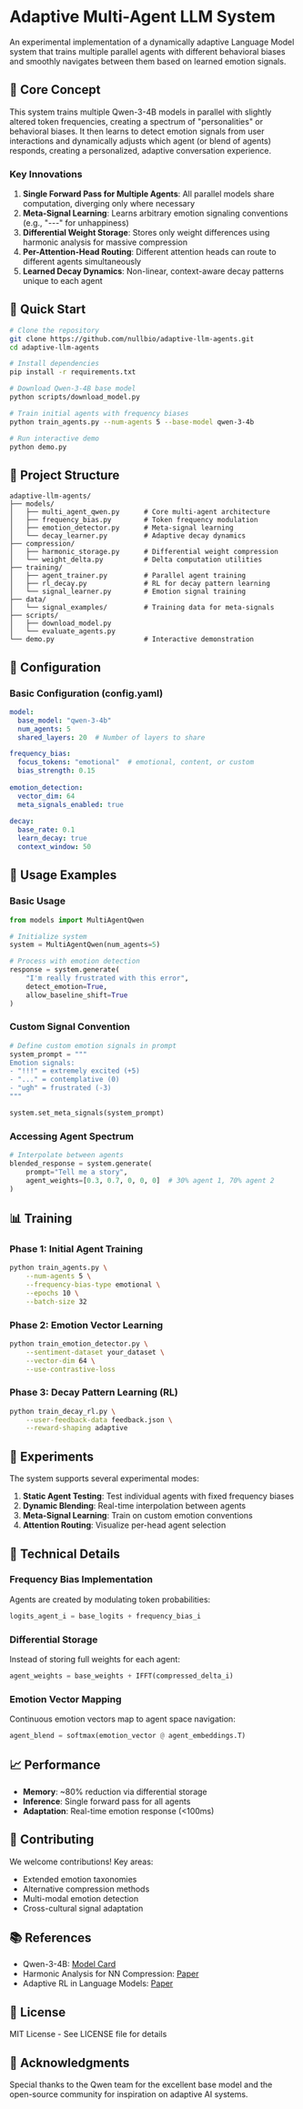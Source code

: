 # Adaptive Multi-Agent LLM System

An experimental implementation of a dynamically adaptive Language Model system that trains multiple parallel agents with different behavioral biases and smoothly navigates between them based on learned emotion signals.

## 🧠 Core Concept

This system trains multiple Qwen-3-4B models in parallel with slightly altered token frequencies, creating a spectrum of "personalities" or behavioral biases. It then learns to detect emotion signals from user interactions and dynamically adjusts which agent (or blend of agents) responds, creating a personalized, adaptive conversation experience.

### Key Innovations

1. **Single Forward Pass for Multiple Agents**: All parallel models share computation, diverging only where necessary
2. **Meta-Signal Learning**: Learns arbitrary emotion signaling conventions (e.g., "---" for unhappiness)
3. **Differential Weight Storage**: Stores only weight differences using harmonic analysis for massive compression
4. **Per-Attention-Head Routing**: Different attention heads can route to different agents simultaneously
5. **Learned Decay Dynamics**: Non-linear, context-aware decay patterns unique to each agent

## 🚀 Quick Start

```bash
# Clone the repository
git clone https://github.com/nullbio/adaptive-llm-agents.git
cd adaptive-llm-agents

# Install dependencies
pip install -r requirements.txt

# Download Qwen-3-4B base model
python scripts/download_model.py

# Train initial agents with frequency biases
python train_agents.py --num-agents 5 --base-model qwen-3-4b

# Run interactive demo
python demo.py
```

## 📁 Project Structure

```
adaptive-llm-agents/
├── models/
│   ├── multi_agent_qwen.py      # Core multi-agent architecture
│   ├── frequency_bias.py        # Token frequency modulation
│   ├── emotion_detector.py      # Meta-signal learning
│   └── decay_learner.py         # Adaptive decay dynamics
├── compression/
│   ├── harmonic_storage.py      # Differential weight compression
│   └── weight_delta.py          # Delta computation utilities
├── training/
│   ├── agent_trainer.py         # Parallel agent training
│   ├── rl_decay.py              # RL for decay pattern learning
│   └── signal_learner.py        # Emotion signal training
├── data/
│   └── signal_examples/         # Training data for meta-signals
├── scripts/
│   ├── download_model.py
│   └── evaluate_agents.py
└── demo.py                      # Interactive demonstration
```

## 🔧 Configuration

### Basic Configuration (config.yaml)

```yaml
model:
  base_model: "qwen-3-4b"
  num_agents: 5
  shared_layers: 20  # Number of layers to share

frequency_bias:
  focus_tokens: "emotional"  # emotional, content, or custom
  bias_strength: 0.15
  
emotion_detection:
  vector_dim: 64
  meta_signals_enabled: true
  
decay:
  base_rate: 0.1
  learn_decay: true
  context_window: 50
```

## 🎯 Usage Examples

### Basic Usage

```python
from models import MultiAgentQwen

# Initialize system
system = MultiAgentQwen(num_agents=5)

# Process with emotion detection
response = system.generate(
    "I'm really frustrated with this error",
    detect_emotion=True,
    allow_baseline_shift=True
)
```

### Custom Signal Convention

```python
# Define custom emotion signals in prompt
system_prompt = """
Emotion signals:
- "!!!" = extremely excited (+5)
- "..." = contemplative (0)
- "ugh" = frustrated (-3)
"""

system.set_meta_signals(system_prompt)
```

### Accessing Agent Spectrum

```python
# Interpolate between agents
blended_response = system.generate(
    prompt="Tell me a story",
    agent_weights=[0.3, 0.7, 0, 0, 0]  # 30% agent 1, 70% agent 2
)
```

## 📊 Training

### Phase 1: Initial Agent Training

```bash
python train_agents.py \
    --num-agents 5 \
    --frequency-bias-type emotional \
    --epochs 10 \
    --batch-size 32
```

### Phase 2: Emotion Vector Learning

```bash
python train_emotion_detector.py \
    --sentiment-dataset your_dataset \
    --vector-dim 64 \
    --use-contrastive-loss
```

### Phase 3: Decay Pattern Learning (RL)

```bash
python train_decay_rl.py \
    --user-feedback-data feedback.json \
    --reward-shaping adaptive
```

## 🧪 Experiments

The system supports several experimental modes:

1. **Static Agent Testing**: Test individual agents with fixed frequency biases
2. **Dynamic Blending**: Real-time interpolation between agents
3. **Meta-Signal Learning**: Train on custom emotion conventions
4. **Attention Routing**: Visualize per-head agent selection

## 🔬 Technical Details

### Frequency Bias Implementation

Agents are created by modulating token probabilities:

```python
logits_agent_i = base_logits + frequency_bias_i
```

### Differential Storage

Instead of storing full weights for each agent:

```python
agent_weights = base_weights + IFFT(compressed_delta_i)
```

### Emotion Vector Mapping

Continuous emotion vectors map to agent space navigation:

```python
agent_blend = softmax(emotion_vector @ agent_embeddings.T)
```

## 📈 Performance

- **Memory**: ~80% reduction via differential storage
- **Inference**: Single forward pass for all agents
- **Adaptation**: Real-time emotion response (<100ms)

## 🤝 Contributing

We welcome contributions! Key areas:

- Extended emotion taxonomies
- Alternative compression methods
- Multi-modal emotion detection
- Cross-cultural signal adaptation

## 📚 References

- Qwen-3-4B: [Model Card](https://huggingface.co/Qwen/Qwen-3-4B)
- Harmonic Analysis for NN Compression: [Paper](https://arxiv.org/example)
- Adaptive RL in Language Models: [Paper](https://arxiv.org/example)

## 📝 License

MIT License - See LICENSE file for details

## 🙏 Acknowledgments

Special thanks to the Qwen team for the excellent base model and the open-source community for inspiration on adaptive AI systems.
